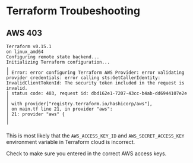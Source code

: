 # Terraform Troubeshooting

## AWS 403

```
Terraform v0.15.1
on linux_amd64
Configuring remote state backend...
Initializing Terraform configuration...
╷
│ Error: error configuring Terraform AWS Provider: error validating provider credentials: error calling sts:GetCallerIdentity: InvalidClientTokenId: The security token included in the request is invalid.
│ status code: 403, request id: dbd162e1-7207-43cc-b4ab-dd6944107e2e
│
│ with provider["registry.terraform.io/hashicorp/aws"],
│ on main.tf line 21, in provider "aws":
│ 21: provider "aws" {
│
╵
```

This is most likely that the `AWS_ACCESS_KEY_ID` and `AWS_SECRET_ACCESS_KEY` environment variable in Terraform cloud is incorrect.

Check to make sure you entered in the correct AWS access keys.

